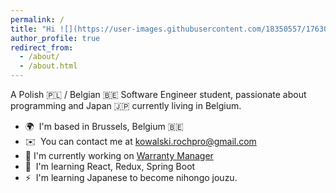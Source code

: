 ```yaml
---
permalink: /
title: "Hi ![](https://user-images.githubusercontent.com/18350557/176309783-0785949b-9127-417c-8b55-ab5a4333674e.gif)My name is Kowalski Roch"
author_profile: true
redirect_from: 
  - /about/
  - /about.html
---
```


A Polish 🇵🇱 / Belgian 🇧🇪 Software Engineer student, passionate about programming and Japan 🇯🇵 currently living in Belgium.

* 🌍  I'm based in Brussels, Belgium 🇧🇪
* ✉️  You can contact me at [kowalski.rochpro@gmail.com](mailto:kowalski.rochpro@gmail.com)
* 🚀  I'm currently working on [Warranty Manager](https://github.com/RochKDev/warranty_manager)
* 🧠  I'm learning React, Redux, Spring Boot
* ⚡  I'm learning Japanese to become nihongo jouzu.
  
